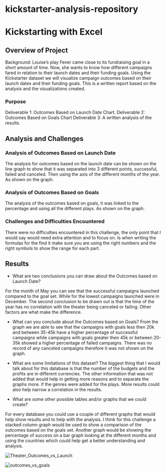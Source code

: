 # kickstarter-analysis-repository
# Kickstarting with Excel

## Overview of Project
Background: Louise’s play Fever came close to its fundraising goal in a short amount of time. Now, she wants to know how different campaigns fared in relation to their launch dates and their funding goals. Using the Kickstarter dataset we will visualize campaign outcomes based on their launch dates and their funding goals. This is a written report based on the analysis and the visualizations created.

### Purpose

Deliverable 1: Outcomes Based on Launch Date Chart.
Deliverable 2: Outcomes Based on Goals Chart 
Deliverable 3: A written analysis of the results. 


## Analysis and Challenges

### Analysis of Outcomes Based on Launch Date
The analysis for outcomes based on the launch date can be shown on the line graph to show that it was separated into 3 different points, successful, failed and canceled. Then using the axis of the different months of the year. As shown on the graph. 

### Analysis of Outcomes Based on Goals
The analysis of the outcomes based on goals, it was linked to the percentage and using all the different plays. As shown on the graph.

### Challenges and Difficulties Encountered
There were no difficulties encountered in this challenge, the only point that I would say would need extra attention and to focus on. Is when writing the formulas for the find it make sure you are using the right numbers and the right symbols to show the range for each part. 

## Results

- What are two conclusions you can draw about the Outcomes based on Launch Date?

For the month of May you can see that the successful campaigns launched compared to the goal set. While for the lowest campaigns launched were in December.
The second conclusion to be drawn out is that the time of the year has no correlation with the theater being canceled or failing. Other factors are what make the difference. 


- What can you conclude about the Outcomes based on Goals?
From the graph we are able to see that the campaigns with goals less then 20k and between 35-45k have a higher percentage of successful campaigns while campaigns with goals greater then 45k or between 20-35k showed a higher percentage of failed campaigns. There was no record of any canceled campaigns therefore it was not shown on the graph. 


- What are some limitations of this dataset?
The biggest thing that I would talk about for this database is that the number of the budgets and the profits are in different currencies. The other information that was not added that would help in getting more reasons and to separate the graphs more. if the genres were added for the plays. More results could also help narrow a correlation in the results.

- What are some other possible tables and/or graphs that we could create?

For every database you could use a couple of different graphs that would help show results and to help with the analysis. I think for this challenge a stacked column graph would be used to show a comparison of the outcomes based on the goals set. Another graph would be showing the percentage of success on a bar graph looking at the different months and using the countries which could help get a better understanding and analysis. 

![Theater_Outcomes_vs_Launch](https://user-images.githubusercontent.com/93894964/140688385-9f614d79-266a-481c-8622-39ce342f5c79.png)


![outcomes_vs_goals](https://user-images.githubusercontent.com/93894964/140678589-1fccb210-0608-4901-bffe-a11d1921ed61.png)


